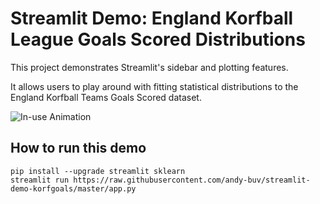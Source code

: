 # Streamlit Demo: England Korfball League Goals Scored Distributions


This project demonstrates Streamlit's sidebar and plotting features.

It allows users to play around with fitting statistical distributions to the England Korfball Teams Goals Scored dataset.

![In-use Animation](https://github.com/andy-buv/streamlit-demo-korfgoals/blob/master/app_demo.gif?raw=true "In-use Animation")

## How to run this demo
```
pip install --upgrade streamlit sklearn
streamlit run https://raw.githubusercontent.com/andy-buv/streamlit-demo-korfgoals/master/app.py
```
